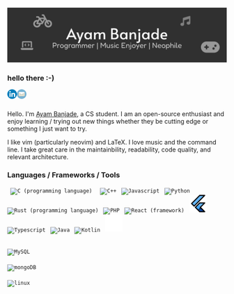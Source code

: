 ![banner-github](https://raw.githubusercontent.com/BrainTeazer/BrainTeazer/893ccaf8cdc27878fde21f2c6efc0f73f5755433/assets/banner-github.svg)

### hello there :-)

[<img align='left' alt='linkedin' width='22px' src='./assets/linkedin.svg'/>](https://www.linkedin.com/in/ayambanjade/)

[<img align='left' alt='email' width='22px' src='./assets/email.svg'/>](mailto:ayam.banjade@gmail.com)

<br /> <br />

Hello. I'm [Ayam Banjade](https://brainteazer.github.io), a CS student. I am an open-source enthusiast and enjoy learning / trying out new things whether they be cutting edge or something I just want to try.

I like vim (particularly neovim) and LaTeX. I love music and the command line. I take great care in the maintainbility, readability, code quality, and relevant architecture.

### Languages / Frameworks / Tools

<p float="left">
  <code> <img width="40" alt="C (programming language)" title="C (programming language)" src="./assets/c.png"/> </code>
  <code> <img width="40" alt="C++" title="C++" src="./assets/cpp.png" /></code>
  <code> <img width="40" alt="Javascript" title="Javascript" src="./assets/js.png"/></code>
  <code> <img width="40" alt="Python" title="Python" src="./assets/python.png" /></code>
  <code> <img width="40" alt="Rust (programming language)" title="Rust (programming language)" src="./assets/rust.png" /></code>
  <code> <img width="40" alt="PHP" title="PHP" src="./assets/php.png" /></code>
  <code> <img width="40" alt="React (framework)" title="React (framework)" src="./assets/react.png" /></code>
  <code> <img width="40" alt="Flutter (programming language)" title="Flutter (programming language)" src="./assets/flutter.png" /></code>
  <code> <img width="40" alt="Typescript" title="Typescript" src="./assets/typescript.png" /></code>
  <code> <img width="40" alt="Java" title="Java" src="./assets/java.png" /></code>
  <code> <img width="40" alt="Kotlin" title="Kotlin" src="./assets/kotlin.png" /></code>
  <code> <img width="40" alt="Next.js" title="Next.js" src="./assets/nextjs.png" /></code>

<br />

<code> <img width="40" alt="MySQL" title="MYSQL" src="./assets/mysql.png" /> </code>
<code> <img width="40" alt="mongoDB" title="mongoDB" src="./assets/mongodb.png" /> </code>
<code> <img width="40" alt="linux" title="Linux (Operating System)" src="./assets/linux.png" /> </code>

</p>

